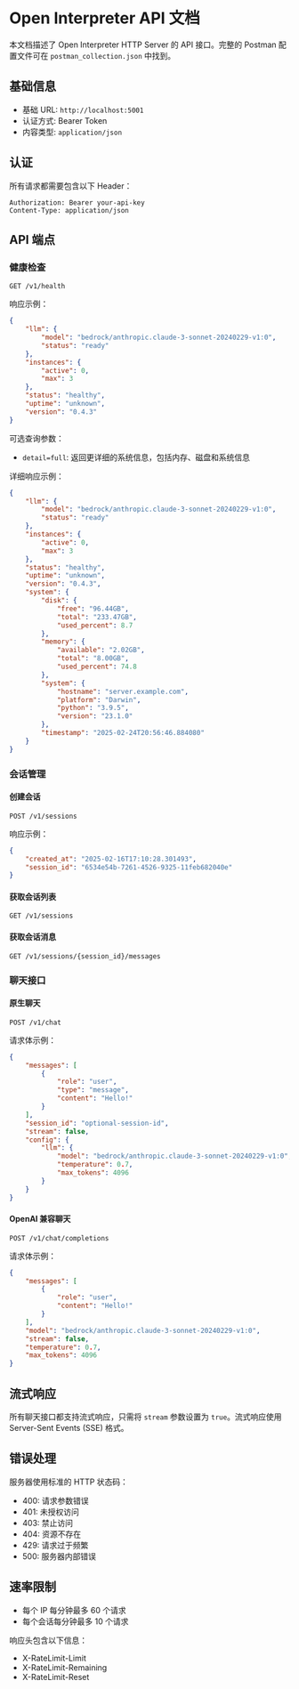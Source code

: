 # Open Interpreter API 文档

本文档描述了 Open Interpreter HTTP Server 的 API 接口。完整的 Postman 配置文件可在 `postman_collection.json` 中找到。

## 基础信息

- 基础 URL: `http://localhost:5001`
- 认证方式: Bearer Token
- 内容类型: `application/json`

## 认证

所有请求都需要包含以下 Header：
```http
Authorization: Bearer your-api-key
Content-Type: application/json
```

## API 端点

### 健康检查

```http
GET /v1/health
```

响应示例：
```json
{
    "llm": {
        "model": "bedrock/anthropic.claude-3-sonnet-20240229-v1:0",
        "status": "ready"
    },
    "instances": {
        "active": 0,
        "max": 3
    },
    "status": "healthy",
    "uptime": "unknown",
    "version": "0.4.3"
}
```

可选查询参数：
- `detail=full`: 返回更详细的系统信息，包括内存、磁盘和系统信息

详细响应示例：
```json
{
    "llm": {
        "model": "bedrock/anthropic.claude-3-sonnet-20240229-v1:0",
        "status": "ready"
    },
    "instances": {
        "active": 0,
        "max": 3
    },
    "status": "healthy",
    "uptime": "unknown",
    "version": "0.4.3",
    "system": {
        "disk": {
            "free": "96.44GB",
            "total": "233.47GB",
            "used_percent": 8.7
        },
        "memory": {
            "available": "2.02GB",
            "total": "8.00GB",
            "used_percent": 74.8
        },
        "system": {
            "hostname": "server.example.com",
            "platform": "Darwin",
            "python": "3.9.5",
            "version": "23.1.0"
        },
        "timestamp": "2025-02-24T20:56:46.884080"
    }
}
```

### 会话管理

#### 创建会话

```http
POST /v1/sessions
```

响应示例：
```json
{
    "created_at": "2025-02-16T17:10:28.301493",
    "session_id": "6534e54b-7261-4526-9325-11feb682040e"
}
```

#### 获取会话列表

```http
GET /v1/sessions
```

#### 获取会话消息

```http
GET /v1/sessions/{session_id}/messages
```

### 聊天接口

#### 原生聊天

```http
POST /v1/chat
```

请求体示例：
```json
{
    "messages": [
        {
            "role": "user",
            "type": "message",
            "content": "Hello!"
        }
    ],
    "session_id": "optional-session-id",
    "stream": false,
    "config": {
        "llm": {
            "model": "bedrock/anthropic.claude-3-sonnet-20240229-v1:0",
            "temperature": 0.7,
            "max_tokens": 4096
        }
    }
}
```

#### OpenAI 兼容聊天

```http
POST /v1/chat/completions
```

请求体示例：
```json
{
    "messages": [
        {
            "role": "user",
            "content": "Hello!"
        }
    ],
    "model": "bedrock/anthropic.claude-3-sonnet-20240229-v1:0",
    "stream": false,
    "temperature": 0.7,
    "max_tokens": 4096
}
```

## 流式响应

所有聊天接口都支持流式响应，只需将 `stream` 参数设置为 `true`。流式响应使用 Server-Sent Events (SSE) 格式。

## 错误处理

服务器使用标准的 HTTP 状态码：

- 400: 请求参数错误
- 401: 未授权访问
- 403: 禁止访问
- 404: 资源不存在
- 429: 请求过于频繁
- 500: 服务器内部错误

## 速率限制

- 每个 IP 每分钟最多 60 个请求
- 每个会话每分钟最多 10 个请求

响应头包含以下信息：
- X-RateLimit-Limit
- X-RateLimit-Remaining
- X-RateLimit-Reset